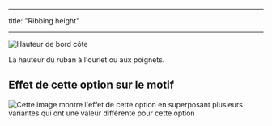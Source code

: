 - - -
title: "Ribbing height"
- - -

![Hauteur de bord côte](ribbingheight.svg)

La hauteur du ruban à l'ourlet ou aux poignets.

## Effet de cette option sur le motif

![Cette image montre l'effet de cette option en superposant plusieurs variantes qui ont une valeur différente pour cette option](sven_ribbingheight_sample.svg "Effect of this option on the pattern")
